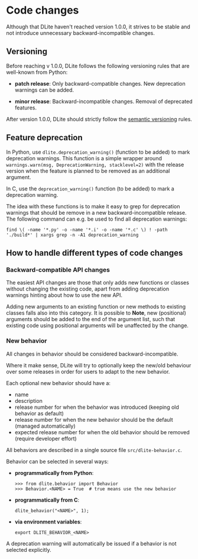 Code changes
============
Although that DLite haven't reached version 1.0.0, it strives to be stable and not introduce unnecessary backward-incompatible changes.


Versioning
----------
Before reaching v 1.0.0, DLite follows the following versioning rules that are well-known from Python:

* **patch release**: Only backward-compatible changes.
  New deprecation warnings can be added.

* **minor release**: Backward-incompatible changes.
  Removal of deprecated features.

After version 1.0.0, DLite should strictly follow the [semantic versioning] rules.


Feature deprecation
-------------------
In Python, use `dlite.deprecation_warning()` (function to be added) to mark deprecation warnings.
This function is a simple wrapper around `warnings.warn(msg, DeprecationWarning, stacklevel=2)` with the release version when the feature is planned to be removed as an additional argument.

In C, use the `deprecation_warning()` function (to be added) to mark a
deprecation warning.

The idea with these functions is to make it easy to grep for deprecation warnings that should be remove in a new backward-incompatible release.
The following command can e.g. be used to find all deprecation warnings:

    find \( -name '*.py' -o -name '*.i' -o -name '*.c' \) ! -path './build*' | xargs grep -n -A1 deprecation_warning


How to handle different types of code changes
---------------------------------------------

### Backward-compatible API changes
The easiest API changes are those that only adds new functions or classes without changing the existing code, apart from adding deprecation warnings hinting about how to use the new API.

Adding new arguments to an existing function or new methods to existing classes falls also into this category.  It is possible to
**Note**, new (positional) arguments should be added to the end of the argument list, such that existing code using positional arguments will be unaffected by the change.

### New behavior
All changes in behavior should be considered backward-incompatible.

Where it make sense, DLite will try to optionally keep the new/old behaviour over some releases in order for users to adapt to the new behavior.

Each optional new behavior should have a:
- name
- description
- release number for when the behavior was introduced (keeping old behavior as default)
- release number for when the new behavior should be the default (managed automatically)
- expected release number for when the old behavior should be removed (require developer effort)

All behaviors are described in a single source file `src/dlite-behavior.c`.

Behavior can be selected in several ways:

- **programmatically from Python**:

      >>> from dlite.behavior import Behavior
      >>> Behavior.<NAME> = True  # true means use the new behavior

- **programmatically from C**:

      dlite_behavior("<NAME>", 1);

- **via environment variables**:

      export DLITE_BEHAVIOR_<NAME>

A deprecation warning will automatically be issued if a behavior is not selected
explicitly.


[semantic versioning]: https://semver.org/

